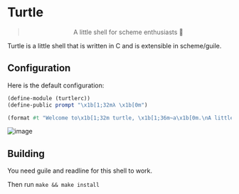 # Turtle
<div align="center">
	<blockquote>
        A little shell for scheme enthusiasts 🐢 
	</blockquote>
</div>

Turtle is a little shell that is written in C and is extensible in scheme/guile.


## Configuration
Here is the default configuration:

```scheme
(define-module (turtlerc))
(define-public prompt "\x1b[1;32mλ \x1b[0m")

(format #t "Welcome to\x1b[1;32m turtle, \x1b[1;36m~a\x1b[0m.\nA little shell for \x1b[1;34mscheme\x1b[0m enthusiasts. \n" (getenv "USER"))
```

![image](https://user-images.githubusercontent.com/54687179/116449836-96608c00-a828-11eb-8f72-9c69e0378b3d.png)


## Building
You need guile and readline for this shell to work.

Then run `make && make install`
